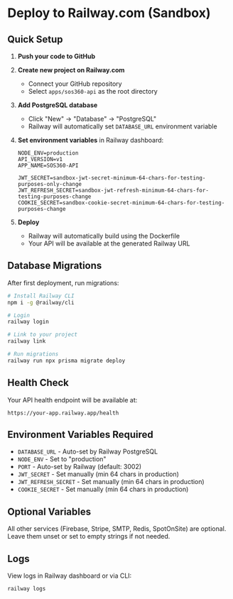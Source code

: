 # Deploy to Railway.com (Sandbox)

## Quick Setup

1. **Push your code to GitHub**

2. **Create new project on Railway.com**
   - Connect your GitHub repository
   - Select `apps/sos360-api` as the root directory

3. **Add PostgreSQL database**
   - Click "New" → "Database" → "PostgreSQL"
   - Railway will automatically set `DATABASE_URL` environment variable

4. **Set environment variables** in Railway dashboard:
   ```
   NODE_ENV=production
   API_VERSION=v1
   APP_NAME=SOS360-API

   JWT_SECRET=sandbox-jwt-secret-minimum-64-chars-for-testing-purposes-only-change
   JWT_REFRESH_SECRET=sandbox-jwt-refresh-minimum-64-chars-for-testing-purposes-change
   COOKIE_SECRET=sandbox-cookie-secret-minimum-64-chars-for-testing-purposes-change
   ```

5. **Deploy**
   - Railway will automatically build using the Dockerfile
   - Your API will be available at the generated Railway URL

## Database Migrations

After first deployment, run migrations:

```bash
# Install Railway CLI
npm i -g @railway/cli

# Login
railway login

# Link to your project
railway link

# Run migrations
railway run npx prisma migrate deploy
```

## Health Check

Your API health endpoint will be available at:
```
https://your-app.railway.app/health
```

## Environment Variables Required

- `DATABASE_URL` - Auto-set by Railway PostgreSQL
- `NODE_ENV` - Set to "production"
- `PORT` - Auto-set by Railway (default: 3002)
- `JWT_SECRET` - Set manually (min 64 chars in production)
- `JWT_REFRESH_SECRET` - Set manually (min 64 chars in production)
- `COOKIE_SECRET` - Set manually (min 64 chars in production)

## Optional Variables

All other services (Firebase, Stripe, SMTP, Redis, SpotOnSite) are optional.
Leave them unset or set to empty strings if not needed.

## Logs

View logs in Railway dashboard or via CLI:
```bash
railway logs
```
